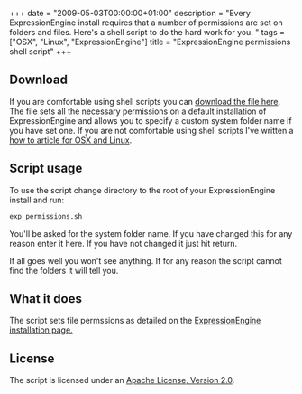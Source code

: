 +++
date = "2009-05-03T00:00:00+01:00"
description = "Every ExpressionEngine install requires that a number of permissions are set on folders and files. Here's a shell script to do the hard work for you. "
tags = ["OSX", "Linux", "ExpressionEngine"]
title = "ExpressionEngine permissions shell script"
+++

## Download

If you are comfortable using shell scripts you can [download the file here][1].
The file sets all the necessary permissions on a default installation of
ExpressionEngine and allows you to specify a custom system folder name if you
have set one. If you are not comfortable using shell scripts I've written a [how
to article for OSX and Linux][2].

## Script usage

To use the script change directory to the root of your ExpressionEngine install
and run:

```sh
exp_permissions.sh
```

You'll be asked for the system folder name. If you have changed this for any
reason enter it here. If you have not changed it just hit return.

If all goes well you won't see anything. If for any reason the script cannot
find the folders it will tell you.

## What it does

The script sets file permssions as detailed on the [ExpressionEngine
installation page.][3]

## License

The script is licensed under an [Apache License, Version 2.0][4].

[1]: /downloads/exp_permissions.sh
[2]: /using_custom_shell_scripts_on_osx_or_linux/
[3]: http://expressionengine.com/docs/installation/installation.html
[4]: http://www.apache.org/licenses/LICENSE-2.0
